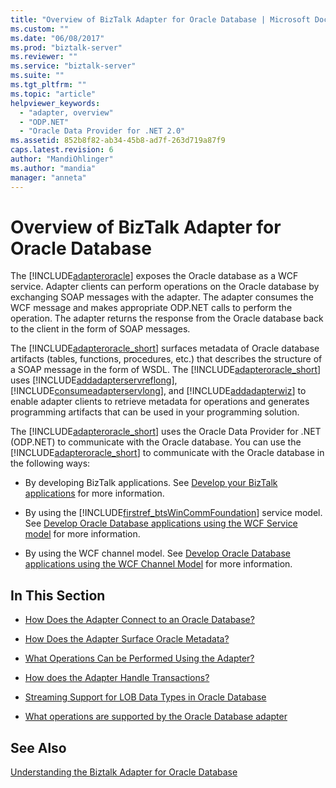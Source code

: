 ```yaml
---
title: "Overview of BizTalk Adapter for Oracle Database | Microsoft Docs"
ms.custom: ""
ms.date: "06/08/2017"
ms.prod: "biztalk-server"
ms.reviewer: ""
ms.service: "biztalk-server"
ms.suite: ""
ms.tgt_pltfrm: ""
ms.topic: "article"
helpviewer_keywords: 
  - "adapter, overview"
  - "ODP.NET"
  - "Oracle Data Provider for .NET 2.0"
ms.assetid: 852b8f82-ab34-45b8-ad7f-263d719a87f9
caps.latest.revision: 6
author: "MandiOhlinger"
ms.author: "mandia"
manager: "anneta"
---
```

# Overview of BizTalk Adapter for Oracle Database
The [!INCLUDE[adapteroracle](../../includes/adapteroracle-md.md)] exposes the Oracle database as a WCF service. Adapter clients can perform operations on the Oracle database by exchanging SOAP messages with the adapter. The adapter consumes the WCF message and makes appropriate ODP.NET calls to perform the operation. The adapter returns the response from the Oracle database back to the client in the form of SOAP messages.  
  
 The [!INCLUDE[adapteroracle_short](../../includes/adapteroracle-short-md.md)] surfaces metadata of Oracle database artifacts (tables, functions, procedures, etc.) that describes the structure of a SOAP message in the form of WSDL. The [!INCLUDE[adapteroracle_short](../../includes/adapteroracle-short-md.md)] uses [!INCLUDE[addadapterservreflong](../../includes/addadapterservreflong-md.md)], [!INCLUDE[consumeadapterservlong](../../includes/consumeadapterservlong-md.md)], and [!INCLUDE[addadapterwiz](../../includes/addadapterwiz-md.md)] to enable adapter clients to retrieve metadata for operations and generates programming artifacts that can be used in your programming solution.  
  
 The [!INCLUDE[adapteroracle_short](../../includes/adapteroracle-short-md.md)] uses the Oracle Data Provider for .NET (ODP.NET) to communicate with the Oracle database. You can use the [!INCLUDE[adapteroracle_short](../../includes/adapteroracle-short-md.md)] to communicate with the Oracle database in the following ways:  
  
-   By developing BizTalk applications. See [Develop your BizTalk applications](../../core/develop-your-biztalk-applications.md) for more information.  
  
-   By using the [!INCLUDE[firstref_btsWinCommFoundation](../../includes/firstref-btswincommfoundation-md.md)] service model. See [Develop Oracle Database applications using the WCF Service model](../../adapters-and-accelerators/adapter-oracle-database/develop-oracle-database-applications-using-the-wcf-service-model.md) for more information.  
  
-   By using the WCF channel model. See [Develop Oracle Database applications using the WCF Channel Model](../../adapters-and-accelerators/adapter-oracle-database/develop-oracle-database-applications-using-the-wcf-channel-model.md) for more information.  
  
## In This Section  
  
-   [How Does the Adapter Connect to an Oracle Database?](https://msdn.microsoft.com/library/cc185360(v=bts.10).aspx)  
  
-   [How Does the Adapter Surface Oracle Metadata?](https://msdn.microsoft.com/library/cc185310(v=bts.10).aspx)  
  
-   [What Operations Can be Performed Using the Adapter?](https://msdn.microsoft.com/library/cc185259(v=bts.10).aspx)  
  
-   [How does the Adapter Handle Transactions?](https://msdn.microsoft.com/library/dd788428.aspx)  
  
-   [Streaming Support for LOB Data Types in Oracle Database](../../adapters-and-accelerators/adapter-oracle-database/streaming-support-for-lob-data-types-in-oracle-database.md)  
  
-   [What operations are supported by the Oracle Database adapter](../../adapters-and-accelerators/adapter-oracle-database/what-operations-are-supported-by-the-oracle-database-adapter.md)  
  
## See Also  
 [Understanding the Biztalk Adapter for Oracle Database](../../adapters-and-accelerators/adapter-oracle-database/understand-the-biztalk-adapter-for-oracle-database.md)